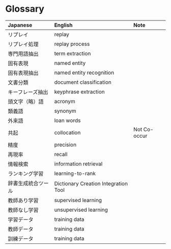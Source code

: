 # Glossary

|          Japanese          |          English          |          Note          |
|:---------------------------|:--------------------------|:-----------------------|
|リプレイ 	              |replay                     |                        |
|リプレイ処理                |replay process             |                        |
|専門用語抽出	                 |term extraction            |                        |
|固有表現	                 |named entity   |                        |
|固有表現抽出	                 |named entity recognition   |                        |
|文書分類	                     |document classification    |                        |
|キーフレーズ抽出               |keyphrase extraction       |                        |
|頭文字（略）語                |acronym                    |                        |
|類義語                       |synonym                    |                        |
|外来語                       |loan words                 |                        |
|共起                         |collocation               | Not Co-occur           |
|精度                         |precision                  |                       |
|再現率                       |recall                     |                       |
|情報検索                      |information retrieval     |                       | 
|ランキング学習                 |learning-to-rank          |                       | 
|辞書生成統合ツール              |Dictionary Creation Integration Tool|                       |
|教師あり学習                  |supervised learning         |                       |
|教師なし学習                   |unsupervised learning      |                       |
|学習データ                   |training data             |                        |
|教師データ                   |training data             |                        |
|訓練データ                   |training data             |                        |
